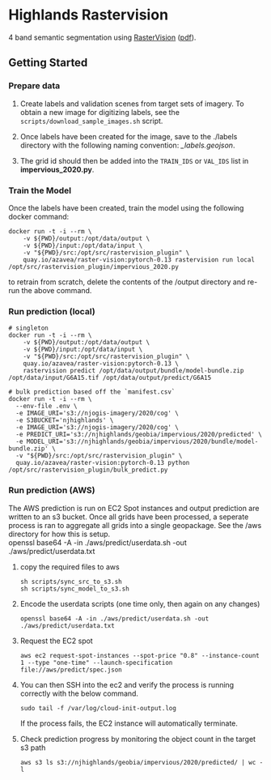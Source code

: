 
# Highlands Rastervision
4 band semantic segmentation using [RasterVision](https://rastervision.io/) ([pdf](https://buildmedia.readthedocs.org/media/pdf/raster-vision/latest/raster-vision.pdf)). 

## Getting Started
### Prepare data
1. Create labels and validation scenes from target sets of imagery. To obtain a new image for digitizing labels, see the `scripts/download_sample_images.sh` script. 

2. Once labels have been created for the image, save to the ./labels directory with the following naming convention: *<GRID-ID>_labels.geojson*. 

3. The grid id should then be added into the `TRAIN_IDS` or `VAL_IDS` list in **impervious_2020.py**.

### Train the Model
Once the labels have been created, train the model using the following docker command:
```shell
docker run -t -i --rm \
    -v ${PWD}/output:/opt/data/output \
    -v ${PWD}/input:/opt/data/input \
    -v "${PWD}/src:/opt/src/rastervision_plugin" \
    quay.io/azavea/raster-vision:pytorch-0.13 rastervision run local /opt/src/rastervision_plugin/impervious_2020.py
```
to retrain from scratch, delete the contents of the /output directory and re-run the above command. 

### Run prediction (local)

```shell
# singleton
docker run -t -i --rm \
    -v ${PWD}/output:/opt/data/output \
    -v ${PWD}/input:/opt/data/input \
    -v "${PWD}/src:/opt/src/rastervision_plugin" \
    quay.io/azavea/raster-vision:pytorch-0.13 \
    rastervision predict /opt/data/output/bundle/model-bundle.zip /opt/data/input/G6A15.tif /opt/data/output/predict/G6A15
```

```shell
# bulk prediction based off the `manifest.csv` 
docker run -t -i --rm \
  --env-file .env \
  -e IMAGE_URI='s3://njogis-imagery/2020/cog' \
  -e S3BUCKET='njhighlands' \
  -e IMAGE_URI='s3://njogis-imagery/2020/cog' \
  -e PREDICT_URI='s3://njhighlands/geobia/impervious/2020/predicted' \
  -e MODEL_URI='s3://njhighlands/geobia/impervious/2020/bundle/model-bundle.zip' \
  -v "${PWD}/src:/opt/src/rastervision_plugin" \
  quay.io/azavea/raster-vision:pytorch-0.13 python /opt/src/rastervision_plugin/bulk_predict.py
```


### Run prediction (AWS)
The AWS prediction is run on EC2 Spot instances and output prediction are written to an s3 bucket. 
Once all grids have been processed, a seperate process is ran to aggregate all grids into a single geopackage. 
See the /aws directory for how this is setup.  
openssl base64 -A -in ./aws/predict/userdata.sh -out ./aws/predict/userdata.txt

1. copy the required files to aws
    ```shell
    sh scripts/sync_src_to_s3.sh
    sh scripts/sync_model_to_s3.sh
    ```
2. Encode the userdata scripts (one time only, then again on any changes)
    ```shell
    openssl base64 -A -in ./aws/predict/userdata.sh -out ./aws/predict/userdata.txt
    ```
3. Request the EC2 spot
    ```shell
    aws ec2 request-spot-instances --spot-price "0.8" --instance-count 1 --type "one-time" --launch-specification file://aws/predict/spec.json
    ```
4. You can then SSH into the ec2 and verify the process is running correctly with the below command. 
    ```shell
    sudo tail -f /var/log/cloud-init-output.log
    ```
   If the process fails, the EC2 instance will automatically terminate. 

5. Check prediction progress by monitoring the object count in the target s3 path
    ```shell
    aws s3 ls s3://njhighlands/geobia/impervious/2020/predicted/ | wc -l 
    ```
